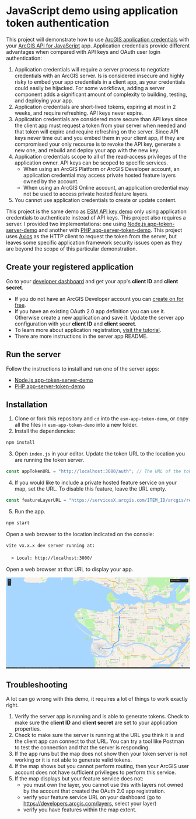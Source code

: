 # JavaScript demo using application token authentication

This project will demonstrate how to use [ArcGIS application credentials](https://developers.arcgis.com/documentation/mapping-apis-and-services/security/app-credential-authentication/) with your [ArcGIS API for JavaScript](https://developers.arcgis.com/javascript/latest/) app. Application credentials provide different advantages when compared with API keys and OAuth user login authentication:

1. Application credentials will require a server process to negotiate credentials with an ArcGIS server. Is is considered insecure and highly risky to embed your app credentials in a client app, as your credentials could easily be hijacked. For some workflows, adding a server component adds a significant amount of complexity to building, testing, and deploying your app.
2. Application credentials are short-lived tokens, expiring at most in 2 weeks, and require refreshing. API keys never expire.
3. Application credentials are considered more secure than API keys since the client app must request a token from your server when needed and that token will expire and require refreshing on the server. Since API keys never time out and you embed them in your client app, if they are compromised your only recourse is to revoke the API key, generate a new one, and rebuild and deploy your app with the new key.
4. Application credentials scope to all of the read-access privileges of the application owner. API keys can be scoped to specific services.
    - When using an ArcGIS Platform or ArcGIS Developer account, an application credential may access private hosted feature layers owned by the account.
    - When using an ArcGIS Online account, an application credential may not be used to access private hosted feature layers.
5. You cannot use application credentials to create or update content.

This project is the same demo as [ESM API key demo](../esm-api-key-demo/) only using application credentials to authenticate instead of API keys. This project also requires a server. I provided two implementations: one using [Node.js app-token-server-demo](../nodejs-app-token-server-demo/) and another with [PHP app-server-token-demo](../php-app-token-server-demo/).
This project uses [Axios](https://axios-http.com/) as the HTTP client to request the token from the server, but leaves some specific application framework security issues open as they are beyond the scope of this particular demonstration.

## Create your registered application

Go to your [developer dashboard](https://developers.arcgis.com/applications) and get your app's **client ID** and **client secret**.

- If you do not have an ArcGIS Developer account you can [create on for free](https://developers.arcgis.com/sign-up).
- If you have an existing OAuth 2.0 app definition you can use it. Otherwise create a new application and save it. Update the server app configuration with your **client ID** and **client secret**.
- To learn more about application registration, [visit the tutorial](https://developers.arcgis.com/documentation/mapping-apis-and-services/security/tutorials/register-your-application/).
- There are more instructions in the server app README.

## Run the server

Follow the instructions to install and run one of the server apps:

- [Node.js app-token-server-demo](../nodejs-app-token-server-demo/)
- [PHP app-server-token-demo](../php-app-token-server-demo/)

## Installation

1. Clone or fork this repository and `cd` into the `esm-app-token-demo`, or copy all the files in `esm-app-token-demo` into a new folder.
2. Install the dependencies:

```bash
npm install
```

3. Open `index.js` in your editor. Update the token URL to the location you are running the token server.

```javascript
const appTokenURL = "http://localhost:3080/auth"; // The URL of the token server
```

4. If you would like to include a private hosted feature service on your map, set the URL. To disable this feature, leave the URL empty.

```javascript
const featureLayerURL = "https://servicesX.arcgis.com/ITEM_ID/arcgis/rest/services/LAYER-ID/FeatureServer/LAYER_INDEX";
```

5. Run the app.

```bash
npm start
```

Open a web browser to the location indicated on the console:

```txt
vite vx.x.x dev server running at:

  > Local: http://localhost:3000/
```

Open a web browser at that URL to display your app.

![screenshot closest facility routing app](closest-facility.png)

## Troubleshooting

A lot can go wrong with this demo, it requires a lot of things to work exactly right.

1. Verify the server app is running and is able to generate tokens. Check to make sure the **client ID** and **client secret** are set to your application properties.
2. Check to make sure the server is running at the URL you think it is and the client app can connect to that URL. You can try a tool like Postman to test the connection and that the server is responding.
3. If the app runs but the map does not show then your token server is not working or it is not able to generate valid tokens.
4. If the map shows but you cannot perform routing, then your ArcGIS user account does not have sufficient privileges to perform this service.
5. If the map displays but your feature service does not:
   - you must own the layer, you cannot use this with layers not owned by the account that created the OAuth 2.0 app registration.
   - verify your feature service URL on your dashboard (go to https://developers.arcgis.com/layers, select your layer)
   - verify you have features within the map extent.
